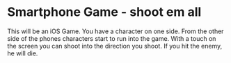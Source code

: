 # Smartphone Game - shoot em all

This will be an iOS Game. You have a character on one side. From the other side of the phones characters start to run into the game. With a touch on the screen you can shoot into the direction you shoot. If you hit the enemy, he will die.